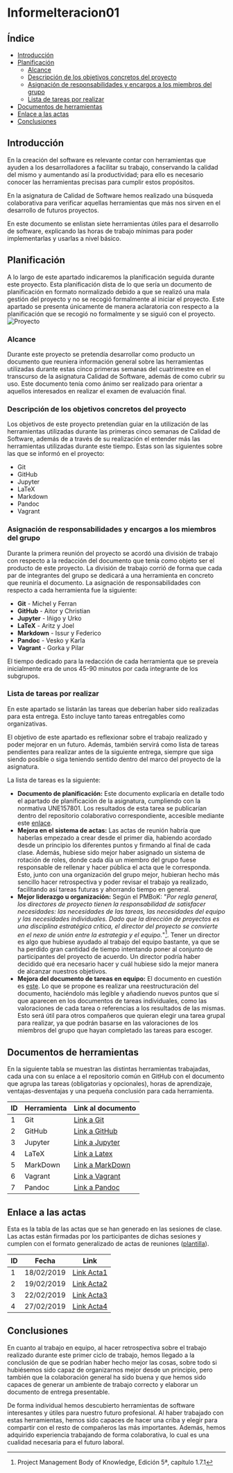 # InformeIteracion01

## Índice
* [Introducción](#Introducción)
* [Planificación](#Planificación)
    * [Alcance](#Alcance)
    * [Descripción de los objetivos concretos del proyecto](#Descripción-de-los-objetivos-concretos-del-proyecto)
    * [Asignación de responsabilidades y encargos a los miembros del grupo](#Asignación-de-responsabilidades-y-encargos-a-los-miembros-del-grupo)
    * [Lista de tareas por realizar](#Lista-de-tareas-por-realizar)
* [Documentos de herramientas](#Documentos-de-herramientas)
* [Enlace a las actas](#Enlace-a-las-actas)
* [Conclusiones](#Conclusiones)




## Introducción
En la creación del software es relevante contar con herramientas que ayuden a los desarrolladores a facilitar su trabajo, conservando la calidad del mismo y aumentando así la productividad; para ello es necesario conocer las herramientas precisas para cumplir estos propósitos. 

En la asignatura de Calidad de Software hemos realizado una búsqueda colaborativa para verificar aquellas herramientas que más nos sirven en el desarrollo de futuros proyectos. 

En este documento se enlistan siete herramientas útiles para el desarrollo de software, explicando las horas de trabajo mínimas para poder implementarlas y usarlas a nivel básico. 

## Planificación
A lo largo de este apartado indicaremos la planificación seguida durante este proyecto. Esta planificación dista de lo que sería un documento de planificación en formato normalizado debido a que se realizó una mala gestión del proyecto y no se recogió formalmente al iniciar el proyecto. Este apartado se presenta únicamente de manera aclaratoria con respecto a la planificación que se recogió no formalmente y se siguió con el proyecto.
![Proyecto](https://i.imgur.com/4QomtHb.png)

### Alcance

Durante este proyecto se pretendía desarrollar como producto un documento que reuniera información general sobre las herramientas utilizadas durante estas cinco primeras semanas del cuatrimestre en el transcurso de la asignatura Calidad de Software, además de como cubrir su uso. Este documento tenía como ánimo ser realizado para orientar a aquellos interesados en realizar el examen de evaluación final.

### Descripción de los objetivos concretos del proyecto

Los objetivos de este proyecto pretendían guiar en la utilización de las herramientas utilizadas durante las primeras cinco semanas de Calidad de Software, además de a través de su realización el entender más las herramientas utilizadas durante este tiempo. Estas son las siguientes sobre las que se informó en el proyecto:

* Git
* GitHub
* Jupyter
* LaTeX
* Markdown
* Pandoc
* Vagrant

### Asignación de responsabilidades y encargos a los miembros del grupo
Durante la primera reunión del proyecto se acordó una división de trabajo con respecto a la redacción del documento que tenía como objeto ser el producto de este proyecto. La división de trabajo corrió de forma que cada par de integrantes del grupo se dedicará a una herramienta en concreto que reuniría el documento. La asignación de responsabilidades con respecto a cada herramienta fue la siguiente:

* **Git** - Michel y Ferran
* **GitHub** - Aitor y Christian
* **Jupyter** - Iñigo y Urko
* **LaTeX** - Aritz y Joel
* **Markdown** - Issur y Federico
* **Pandoc** - Vesko y Karla
* **Vagrant** - Gorka y Pilar

El tiempo dedicado para la redacción de cada herramienta que se preveía inicialmente era de unos 45-90 minutos por cada integrante de los subgrupos.

### Lista de tareas por realizar
En este apartado se listarán las tareas que deberían haber sido realizadas para esta entrega. Esto incluye tanto tareas entregables como organizativas.

El objetivo de este apartado es reflexionar sobre el trabajo realizado y poder mejorar en un futuro. Además, también servirá como lista de tareas pendientes para realizar antes de la siguiente entrega, siempre que siga siendo posible o siga teniendo sentido dentro del marco del proyecto de la asignatura. 

La lista de tareas es la siguiente:
* **Documento de planificación:** Este documento explicaría en detalle todo el apartado de planificación de la asignatura, cumpliendo con la normativa UNE157801. Los resultados de esta tarea se publicarían dentro del repositorio colaborativo correspondiente, accesible mediante este [enlace](https://github.com/cs-ehu/Ejemplo/tree/master/UNE157801).
* **Mejora en el sistema de actas:** Las actas de reunión habría que haberlas empezado a crear desde el primer día, habiendo acordado desde un principio los diferentes puntos y firmando al final de cada clase. Además, hubiese sido mejor haber asignado un sistema de rotación de roles, donde cada día un miembro del grupo fuese responsable de rellenar y hacer pública el acta que le corresponda. Esto, junto con una organización del grupo mejor, hubieran hecho más sencillo hacer retrospectiva y poder revisar el trabajo ya realizado, facilitando así tareas futuras y ahorrando tiempo en general.
* **Mejor liderazgo u organización:** Según el PMBoK:
"*Por regla general, los directores de proyecto tienen la responsabilidad de satisfacer necesidades: las necesidades de las tareas, las necesidades del equipo y las necesidades individuales. Dado que la dirección de proyectos es una disciplina estratégica crítica, el director del proyecto se convierte en el nexo de unión entre la estrategia y el equipo.*"[^1].
Tener un director es algo que hubiese ayudado al trabajo del equipo bastante, ya que se ha perdido gran cantidad de tiempo intentando poner al conjunto de participantes del proyecto de acuerdo. Un director podría haber decidido qué era necesario hacer y cuál hubiese sido la mejor manera de alcanzar nuestros objetivos.
* **Mejora del documento de tareas en equipo:** El documento en cuestión es [este](https://drive.google.com/open?id=1LuutlDD6npYrlyRaBtM6Lkla8bskRo7NBxZasJ1bGOY). Lo que se propone es realizar una reestructuración del documento, haciéndolo más legible y añadiendo nuevos puntos que sí que aparecen en los documentos de tareas individuales, como las valoraciones de cada tarea o referencias a los resultados de las mismas. Esto será útil para otros compañeros que quieran elegir una tarea grupal para realizar, ya que podrán basarse en las valoraciones de los miembros del grupo que hayan completado las tareas para escoger.

[^1]:Project Management Body of Knowledge, Edición 5ª, capítulo 1.7.1
## Documentos de herramientas
En la siguiente tabla se muestran las distintas herramientas trabajadas, cada una con su enlace a el repositorio común en GitHub con el documento que agrupa las tareas (obligatorias y opcionales), horas de aprendizaje, ventajas-desventajas y una pequeña conclusión para cada herramienta. 

| ID | Herramienta | Link al documento |
| -------- | -------- | -------- |
| 1 | Git     | [Link a Git](https://github.com/cs-ehu/Ejemplo/blob/master/UNE157801/2%20Memoria/2.05%20Normas%20y%20referencias/2.5.3%20Métodos%2C%20herramientas%2C%20modelos%2C%20métricas%20y%20prototipos/2.5.3.2%20Herramientas/herramienta.git.md)|
|2| GitHub| [Link a GitHub](https://github.com/cs-ehu/Ejemplo/blob/master/UNE157801/2%20Memoria/2.05%20Normas%20y%20referencias/2.5.3%20Métodos%2C%20herramientas%2C%20modelos%2C%20métricas%20y%20prototipos/2.5.3.2%20Herramientas/herramienta.github.md)|
|3| Jupyter | [Link a Jupyter](https://github.com/cs-ehu/Ejemplo/blob/master/UNE157801/2%20Memoria/2.05%20Normas%20y%20referencias/2.5.3%20Métodos%2C%20herramientas%2C%20modelos%2C%20métricas%20y%20prototipos/2.5.3.2%20Herramientas/herramienta.jupyter.md)|
|4| LaTeX | [Link a Latex](https://github.com/cs-ehu/Ejemplo/blob/master/UNE157801/2%20Memoria/2.05%20Normas%20y%20referencias/2.5.3%20Métodos%2C%20herramientas%2C%20modelos%2C%20métricas%20y%20prototipos/2.5.3.2%20Herramientas/herramienta.latex.md)|
|5| MarkDown | [Link a MarkDown](https://github.com/cs-ehu/Ejemplo/blob/master/UNE157801/2%20Memoria/2.05%20Normas%20y%20referencias/2.5.3%20Métodos%2C%20herramientas%2C%20modelos%2C%20métricas%20y%20prototipos/2.5.3.2%20Herramientas/herramienta.markdown.md)|
|6| Vagrant | [Link a Vagrant](https://github.com/cs-ehu/Ejemplo/blob/master/UNE157801/2%20Memoria/2.05%20Normas%20y%20referencias/2.5.3%20Métodos%2C%20herramientas%2C%20modelos%2C%20métricas%20y%20prototipos/2.5.3.2%20Herramientas/herramienta.vagrant.md)|
|7| Pandoc|[Link a Pandoc](https://github.com/cs-ehu/Ejemplo/blob/master/UNE157801/2%20Memoria/2.05%20Normas%20y%20referencias/2.5.3%20Métodos%2C%20herramientas%2C%20modelos%2C%20métricas%20y%20prototipos/2.5.3.2%20Herramientas/herramienta.pandoc.md)|

## Enlace a las actas
Esta es la tabla de las actas que se han generado en las sesiones de clase. Las actas están firmadas por los participantes de dichas sesiones y cumplen con el formato generalizado de actas de reuniones ([plantilla](https://github.com/cs-ehu/Ejemplo/blob/master/UNE157801/2%20Memoria/2.13%20Organizaci%C3%B3n%20y%20gesti%C3%B3n%20del%20proyecto/2.13.4%20Seguimiento%20y%20Control/2.13.4.1%20Actas%20de%20Reuniones/ModeloActa.md)).

| ID | Fecha | Link |
| -------- | -------- | -------- |
| 1     | 18/02/2019     | [Link Acta1](https://github.com/cs-ehu/Ejemplo/blob/master/UNE157801/2%20Memoria/2.13%20Organización%20y%20gestión%20del%20proyecto/2.13.4%20Seguimiento%20y%20Control/2.13.4.1%20Actas%20de%20Reuniones/Acta_18_02_2019.md)     |
| 2     | 19/02/2019     | [Link Acta2](https://github.com/cs-ehu/Ejemplo/blob/master/UNE157801/2%20Memoria/2.13%20Organización%20y%20gestión%20del%20proyecto/2.13.4%20Seguimiento%20y%20Control/2.13.4.1%20Actas%20de%20Reuniones/Acta_19_02_2019.md)     |
| 3     | 22/02/2019     | [Link Acta3](https://github.com/cs-ehu/Ejemplo/blob/master/UNE157801/2%20Memoria/2.13%20Organización%20y%20gestión%20del%20proyecto/2.13.4%20Seguimiento%20y%20Control/2.13.4.1%20Actas%20de%20Reuniones/Acta_22_02_2019.md)     |
| 4     | 27/02/2019     | [Link Acta4](https://github.com/cs-ehu/Ejemplo/blob/master/UNE157801/2%20Memoria/2.13%20Organización%20y%20gestión%20del%20proyecto/2.13.4%20Seguimiento%20y%20Control/2.13.4.1%20Actas%20de%20Reuniones/Acta_27_02_2019.md)     |

## Conclusiones
En cuanto al trabajo en equipo, al hacer retrospectiva sobre el trabajo realizado durante este primer ciclo de trabajo, hemos llegado a la conclusión de que se podrían haber hecho mejor las cosas, sobre todo si hubiésemos sido capaz de organizarnos mejor desde un principio, pero también que la colaboración general ha sido buena y que hemos sido capaces de generar un ambiente de trabajo correcto y elaborar un documento de entrega presentable.

De forma individual hemos descubierto herramientas de software interesantes y útiles para nuestro futuro profesional. Al haber trabajado con estas herramientas, hemos sido capaces de hacer una criba y elegir para compartir con el resto de compañeros las más importantes. Además, hemos adquirido experiencia trabajando de forma colaborativa, lo cual es una cualidad necesaria para el futuro laboral.
